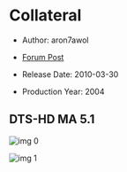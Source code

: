 # Collateral

* Author: aron7awol

* [Forum Post](https://www.avsforum.com/threads/bass-eq-for-filtered-movies.2995212/post-58092604)

* Release Date: 2010-03-30
* Production Year: 2004

## DTS-HD MA 5.1

![img 0](https://i.imgur.com/LW8m9eJ.jpg)

![img 1](https://i.imgur.com/iVQhZFv.jpg)

